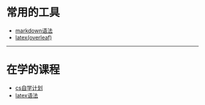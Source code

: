 # 常用的工具
- [markdown语法](https://github.com/Alice-James/workstation/blob/main/markdown/markdown%E8%AF%AD%E6%B3%95.md)  
- [latex(overleaf)](https://www.overleaf.com/project)
***
# 在学的课程
- [cs自学计划](https://csdiy.wiki/CS%E5%AD%A6%E4%B9%A0%E8%A7%84%E5%88%92/)
- [latex语法](https://www.overleaf.com/learn/latex/Free_online_introduction_to_LaTeX_(part_1))
